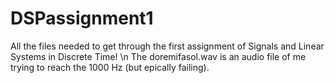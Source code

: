 # DSPassignment1
All the files needed to get through the first assignment of Signals and Linear Systems in Discrete Time! \n
The doremifasol.wav is an audio file of me trying to reach the 1000 Hz (but epically failing).
